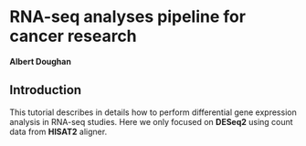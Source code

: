 RNA-seq analyses pipeline for cancer research
================
**Albert Doughan**

## **Introduction**

This tutorial describes in details how to perform differential gene
expression analysis in RNA-seq studies. Here we only focused on
**DESeq2** using count data from **HISAT2** aligner.
